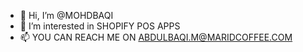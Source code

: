 - 👋 Hi, I’m @MOHDBAQI
- 👀 I’m interested in SHOPIFY POS APPS
- 📫 YOU CAN REACH ME ON ABDULBAQI.M@MARIDCOFFEE.COM

<!---
MOHDBAQI/MOHDBAQI is a ✨ special ✨ repository because its `README.md` (this file) appears on your GitHub profile.
You can click the Preview link to take a look at your changes.
--->
